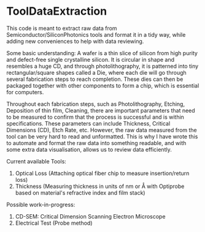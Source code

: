 # ToolDataExtraction
This code is meant to extract raw data from Semiconductor/SiliconPhotonics tools and format it in a tidy way, while adding new conveniences to help with data reviewing.

Some basic understanding: 
A wafer is a thin slice of silicon from high purity and defect-free single crystalline silicon. It is circular in shape and  resembles a huge CD, and through photolithography, it is patterned into tiny rectangular/square shapes called a Die, where each die will go through several fabrication steps to reach completion. These dies can then be packaged together with other components to form a chip, which is essential for computers.

Throughout each fabrication steps, such as Photolithography, Etching, Deposition of thin film, Cleaning, there are important parameters that need to be measured to confirm that the process is successful and is within specifications. These parameters can include Thickness, Critical Dimensions (CD), Etch Rate, etc. However, the raw data measured from the tool can be very hard to read and unformatted. This is why I have wrote this to automate and format the raw data into something readable, and with some extra data visualisation, allows us to review data efficiently.

Current available Tools:
1) Optical Loss (Attaching optical fiber chip to measure insertion/return loss)
2) Thickness (Measuring thickness in units of nm or Å with Optiprobe based on material's refractive index and film stack)

Possible work-in-progress:
1) CD-SEM: Critical Dimension Scanning Electron Microscope
2) Electrical Test (Probe method)
